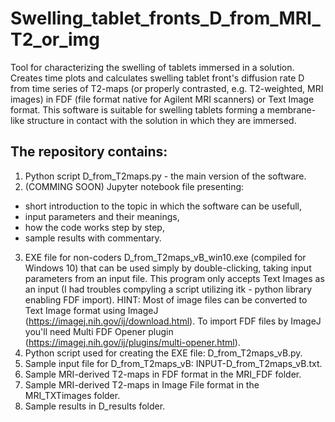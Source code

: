 # Swelling_tablet_fronts_D_from_MRI_T2_or_img
Tool for characterizing the swelling of tablets immersed in a solution. Creates time plots and calculates swelling tablet front's diffusion rate D from time series of T2-maps (or properly contrasted, e.g. T2-weighted, MRI images) in FDF (file format native for Agilent MRI scanners) or Text Image format. This software is suitable for swelling tablets forming a membrane-like structure in contact with the solution in which they are immersed.

## The repository contains:
1. Python script D_from_T2maps.py - the main version of the software.
2. (COMMING SOON) Jupyter notebook file presenting:
- short introduction to the topic in which the software can be usefull,
- input parameters and their meanings,
- how the code works step by step,
- sample results with commentary.
3. EXE file for non-coders D_from_T2maps_vB_win10.exe (compiled for Windows 10) that can be used simply by double-clicking, taking input parameters from an input file. This program only accepts Text Images as an input (I had troubles compyling a script utilizing itk - python library enabling FDF import). HINT: Most of image files can be converted to Text Image format using ImageJ (https://imagej.nih.gov/ij/download.html). To import FDF files by ImageJ you'll need Multi FDF Opener plugin (https://imagej.nih.gov/ij/plugins/multi-opener.html).
4. Python script used for creating the EXE file: D_from_T2maps_vB.py.
5. Sample input file for D_from_T2maps_vB: INPUT-D_from_T2maps_vB.txt.
6. Sample MRI-derived T2-maps in FDF format in the MRI_FDF folder.
7. Sample MRI-derived T2-maps in Image File format in the MRI_TXTimages folder.
8. Sample results in D_results folder.
